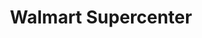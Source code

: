 ---
title: "Walmart Supercenter"
url: /chandler/walmart-supercenter-west-chandler-boulevard/
shop: supermarket
---
